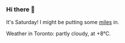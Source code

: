 ### Hi there :wave:

It's Saturday! I might be putting some [miles](https://www.strava.com/athletes/889963) in.

Weather in Toronto: partly cloudy, at +8°C.
